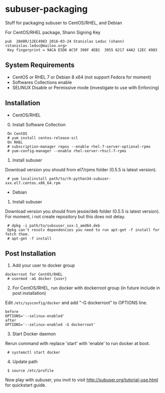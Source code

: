 # subuser-packaging
Stuff for packaging subuser to CentOS/RHEL, and Debian

For CentOS/RHEL package, Shann Signing Key
```
pub  2048R/12EC4983 2016-03-24 Stanislas Leduc (shann) <stanislas.leduc@mailoo.org>
 Key fingerprint = 9ACA E5D6 AC5F 390F 4EB1  3955 6217 44A2 12EC 4983
```

System Requirements
--------------------

 * CentOS or RHEL 7 or Debian 8 x64 (not support Fedora for moment)
 * Softwares Collections enable
 * SELINUX Disable or Permissive mode (investigate to use with Enforcing) 

Installation
------------
* CentOS/RHEL
 
0. Install Software Collection
```
 On CentOS
 # yum install centos-release-scl
 On RHEL
 # subscription-manager repos --enable rhel-7-server-optional-rpms
 # yum-config-manager --enable rhel-server-rhscl-7-rpms
```

1. Install subuser

Download version you should from el7/rpms folder (0.5.5 is latest version).

```
 # yum localinstall path/to/rh-python34-subuser-xxx.el7.centos.x86_64.rpm
```


* Debian

1. Install subuser

Download version you should from jessie/deb folder (0.5.5 is latest version).
For moment, i not create repository but this does not delay. 
````
 # dpkg -i path/to/subsuser_xxx-1_amd64.deb
 Dpkg can't resolv dependencies you need to run apt-get -f install for fetch them.
 # apt-get -f install
````

Post Installation
-----------------

1. Add your user to docker group
```
dockerroot for CentOS/RHEL
 # usermod -aG docker {user}
```

2. For CentOS/RHEL, run docker with dockerroot group (in future include in post installation)

Edit ``/etc/sysconfig/docker`` and add "-G dockerroot" to OPTIONS line.
```
before
OPTIONS='--selinux-enabled'
after
OPTIONS='--selinux-enabled -G dockerroot'
```
3. Start Docker daemon

Rerun command with replace 'start' with 'enable' to run docker at boot. 
```
 # systemctl start docker
```

4. Update path
```
 $ source /etc/profile
```

Now play with subuser, you invit to visit http://subuser.org/tutorial-use.html for quickstart guide.

